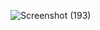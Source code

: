 ![Screenshot (193)](https://github.com/vinishhub/Leave_No_Traces/assets/76252038/2988fc89-91bc-4d36-b55f-d9b07679aa96)
